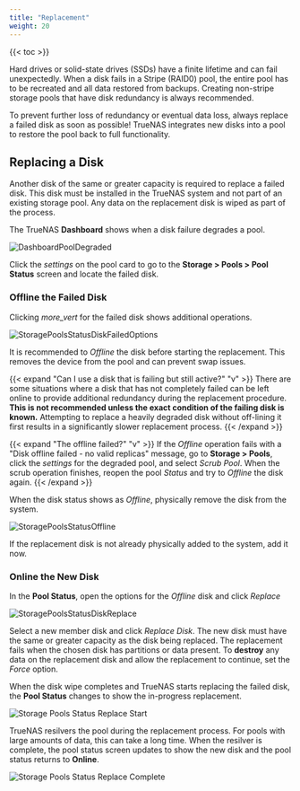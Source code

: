 ```yaml
---
title: "Replacement"
weight: 20
---
```


{{< toc >}}

Hard drives or solid-state drives (SSDs) have a finite lifetime and can fail unexpectedly.
When a disk fails in a Stripe (RAID0) pool, the entire pool has to be recreated and all data restored from backups.
Creating non-stripe storage pools that have disk redundancy is always recommended.

To prevent further loss of redundancy or eventual data loss, always replace a failed disk as soon as possible!
TrueNAS integrates new disks into a pool to restore the pool back to full functionality.

## Replacing a Disk

Another disk of the same or greater capacity is required to replace a failed disk.
This disk must be installed in the TrueNAS system and not part of an existing storage pool.
Any data on the replacement disk is wiped as part of the process.

The TrueNAS **Dashboard** shows when a disk failure degrades a pool.

![DashboardPoolDegraded](/images/CORE/12.0/DashboardPoolDegraded.png "Degraded Pool on the Dashboard")

Click the <i class="material-icons" aria-hidden="true" title="Settings">settings</i> on the pool card to go to the **Storage > Pools > Pool Status** screen and locate the failed disk.

### Offline the Failed Disk

Clicking <i class="material-icons" aria-hidden="true" title="Options">more_vert</i> for the failed disk shows additional operations.

![StoragePoolsStatusDiskFailedOptions](/images/CORE/12.0/StoragePoolsStatusDiskFailedOptions.png "Options for a Failed Disk")

It is recommended to *Offline* the disk before starting the replacement.
This removes the device from the pool and can prevent swap issues.

{{< expand "Can I use a disk that is failing but still active?" "v" >}}
There are some situations where a disk that has not completely failed can be left online to provide additional redundancy during the replacement procedure.
**This is not recommended unless the exact condition of the failing disk is known.**
Attempting to replace a heavily degraded disk without off-lining it first results in a significantly slower replacement process.
{{< /expand >}}

{{< expand "The offline failed?" "v" >}}
If the *Offline* operation fails with a "Disk offline failed - no valid replicas" message, go to **Storage > Pools**, click the <i class="material-icons" aria-hidden="true" title="Settings">settings</i> for the degraded pool, and select *Scrub Pool*.
When the scrub operation finishes, reopen the pool *Status* and try to *Offline* the disk again.
{{< /expand >}}

When the disk status shows as *Offline*, physically remove the disk from the system.

![StoragePoolsStatusOffline](/images/CORE/12.0/StoragePoolsStatusOffline.png "Disk Offline Status")

If the replacement disk is not already physically added to the system, add it now.

### Online the New Disk

In the **Pool Status**, open the options for the *Offline* disk and click *Replace*

![StoragePoolsStatusDiskReplace](/images/CORE/12.0/StoragePoolsStatusDiskReplace.png "Disk Replace Options")

Select a new member disk and click *Replace Disk*.
The new disk must have the same or greater capacity as the disk being replaced.
The replacement fails when the chosen disk has partitions or data present.
To **destroy** any data on the replacement disk and allow the replacement to continue, set the *Force* option.

When the disk wipe completes and TrueNAS starts replacing the failed disk, the **Pool Status** changes to show the in-progress replacement.

![Storage Pools Status Replace Start](/images/CORE/12.0/StoragePoolsStatusReplaceStart.png "Disk Replacement Started")

TrueNAS resilvers the pool during the replacement process.
For pools with large amounts of data, this can take a long time.
When the resilver is complete, the pool status screen updates to show the new disk and the pool status returns to **Online**.

![Storage Pools Status Replace Complete](/images/CORE/12.0/StoragePoolsStatusReplaceComplete.png "Replacement Complete")
